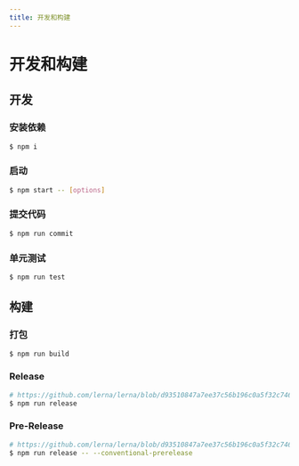 ```yaml
---
title: 开发和构建
---
```


# 开发和构建

## 开发

### 安装依赖

```bash
$ npm i
```

### 启动

```bash
$ npm start -- [options]
```

### 提交代码

```bash
$ npm run commit
```

### 单元测试

```bash
$ npm run test
```

## 构建

### 打包

```bash
$ npm run build
```

### Release

```bash
# https://github.com/lerna/lerna/blob/d93510847a7ee37c56b196c0a5f32c746319b542/commands/version/README.md#--conventional-commits
$ npm run release
```

### Pre-Release

```bash
# https://github.com/lerna/lerna/blob/d93510847a7ee37c56b196c0a5f32c746319b542/commands/version/README.md#--conventional-prerelease
$ npm run release -- --conventional-prerelease
```
